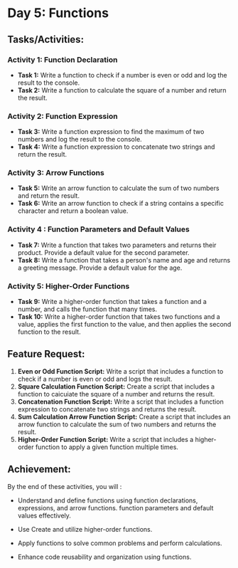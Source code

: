 # Day 5: Functions

## Tasks/Activities:

### Activity 1: Function Declaration

- **Task 1:**  Write a function to check if a number is even or odd and log the result to the console.
- **Task 2:** Write a function to calculate the square of a number and return the result.


### Activity 2: Function Expression

- **Task 3:** Write a function expression to find the maximum of two numbers and log the result to the console.
- **Task 4:** Write a function expression to concatenate two strings and return the result.

### Activity 3: Arrow Functions


- **Task 5:**  Write an arrow function to calculate the sum of two numbers and return the result.
- **Task 6:** Write an arrow function to check if a string contains a specific character and return a boolean value.

### Activity 4 : Function Parameters and Default Values

- **Task 7:** Write a function that takes two parameters and returns their product. Provide a default value for the second parameter.
- **Task 8:** Write a function that takes a person's name and age and returns a greeting message. Provide a default value for the age.

### Activity 5: Higher-Order Functions


- **Task 9:** Write a higher-order function that takes a function and a number, and calls the function that many times.
- **Task 10:** Write a higher-order function that takes two functions and a value, applies the first function to the value, and then applies the second function to the result.


## Feature Request: 
1. **Even or Odd Function Script:** Write a script that includes a function to check if a number is even or odd and logs the result.
2. **Square Calculation Function Script:**  Create a script that includes a function to caicuiate the square of a number and returns the result.
3. **Concatenation Function Script:**  Write a script that includes a function expression to concatenate two strings and returns the result.
4. **Sum Calculation Arrow Function Script:** Create a script that includes an arrow function to calculate the sum of two numbers and returns the result.
5. **Higher-Order Function Script:**  Write a script that includes a higher-order function to apply a given function multiple times.

## Achievement:
By the end of these activities, you will :
- Understand and define functions using function declarations, expressions, and arrow functions. function parameters and default values effectively.

- Use Create and utilize higher-order functions.

- Apply functions to solve common problems and perform calculations.

- Enhance code reusability and organization using functions.